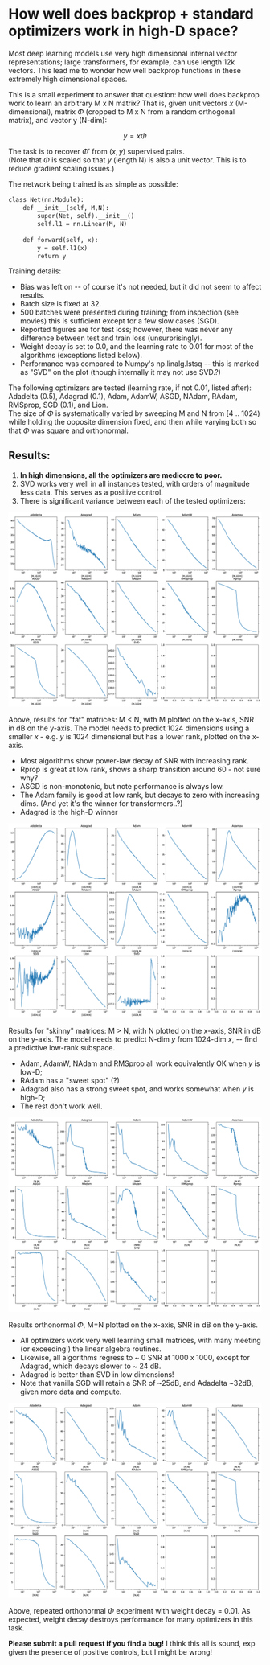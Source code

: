 # How well does backprop + standard optimizers work in high-D space?

Most deep learning models use very high dimensional internal vector representations; large transformers, for example, can use length 12k vectors.  This lead me to wonder how well backprop functions in these extremely high dimensional spaces.  

This is a small experiment to answer that question: how well does backprop work to learn an arbitrary M x N matrix?   That is, given unit vectors $x$ (M-dimensional), matrix $\Phi$ (cropped to M x N from a random orthogonal matrix), and vector y (N-dim): 

$$y = x \Phi$$

The task is to recover $\Phi'$ from $(x,y)$ supervised pairs.  
(Note that $\Phi$ is scaled so that $y$ (length N) is also a unit vector.  This is to reduce gradient scaling issues.)

The network being trained is as simple as possible: 
```
class Net(nn.Module): 
	def __init__(self, M,N):
		super(Net, self).__init__()
		self.l1 = nn.Linear(M, N)

	def forward(self, x): 
		y = self.l1(x)
		return y
```
Training details: 
* Bias was left on -- of course it's not needed, but it did not seem to affect results.  
* Batch size is fixed at 32.
* 500 batches were presented during training; from inspection (see movies) this is sufficient except for a few slow cases (SGD).
* Reported figures are for test loss; however, there was never any difference between test and train loss (unsurprisingly).  
* Weight decay is set to 0.0, and the learning rate to 0.01 for most of the algorithms (exceptions listed below). 
* Performance was compared to Numpy's np.linalg.lstsq -- this is marked as "SVD" on the plot (though internally it may not use SVD.?)

The following optimizers are tested (learning rate, if not 0.01, listed after): Adadelta (0.5), Adagrad (0.1), Adam, AdamW, ASGD, NAdam, RAdam, RMSprop, SGD (0.1), and Lion.  
The size of $\Phi$ is systematically varied by sweeping M and N from [4 .. 1024) while holding the opposite dimension fixed, and then while varying both so that $\Phi$ was square and orthonormal.  

## Results: 
1. __In high dimensions, all the optimizers are mediocre to poor.__  
2. SVD works very well in all instances tested, with orders of magnitude less data.  This serves as a positive control.
3. There is significant variance between each of the tested optimizers:


![](variable_M_fixed_N_wd0.png)

Above, results for "fat" matrices: M < N, with M plotted on the x-axis, SNR in dB on the y-axis.  The model needs to predict 1024 dimensions using a smaller $x$ - e.g. $y$ is 1024 dimensional but has a lower rank, plotted on the x-axis.  
* Most algorithms show power-law decay of SNR with increasing rank.  
* Rprop is great at low rank, shows a sharp transition around 60 - not sure why?  
* ASGD is non-monotonic, but note performance is always low.  
* The Adam family is good at low rank, but decays to zero with increasing dims.  (And yet it's the winner for transformers..?) 
* Adagrad is the high-D winner

![](fixed_M_variable_N_wd0.png)

Results for "skinny" matrices: M > N, with N plotted on the x-axis, SNR in dB on the y-axis.  The model needs to predict N-dim $y$ from 1024-dim $x$, -- find a predictive low-rank subspace.  
* Adam, AdamW, NAdam and RMSprop all work equivalently OK when $y$ is low-D; 
* RAdam has a "sweet spot" (?)
* Adagrad also has a strong sweet spot, and works somewhat when $y$ is high-D; 
* The rest don't work well.  

![](variable_M_variable_N_wd0.png)

Results orthonormal $\Phi$, M=N plotted on the x-axis, SNR in dB on the y-axis.  
* All optimizers work very well learning small matrices, with many meeting (or exceeding!) the linear algebra routines.  
* Likewise, all algorithms regress to ~ 0 SNR at 1000 x 1000, except for Adagrad, which decays slower to ~ 24 dB.  
* Adagrad is better than SVD in low dimensions!  
* Note that vanilla SGD will retain a SNR of ~25dB, and Adadelta ~32dB, given more data and compute. 

![](variable_M_variable_N.png)

Above, repeated orthonormal $\Phi$ experiment with weight decay = 0.01.  As expected, weight decay destroys performance for many optimizers in this task.  


**Please submit a pull request if you find a bug!** I think this all is sound, exp given the presence of positive controls, but I might be wrong!
